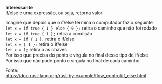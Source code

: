 **Interessante**  
If/else é uma expressão, ou seja, retorna valor  

Imagine que depois que o if/else termina o computador faz o seguinte  
`let x = if true { 1 } else { 0 };` retira o caminho que não foi rodado  
`let x = if true { 1 };` retira a condição  
`let x = if { 1 };` retira o if/else  
`let x = { 1 };` retira o if/else  
`let x = 1;` retira o as chaves  
Por isso que precisa do ponto e virgula no final desse tipo de if/else  
Por isso que não pode ponto e virgula no final de cada caminho  

Fonte:  
https://doc.rust-lang.org/rust-by-example/flow_control/if_else.html  
